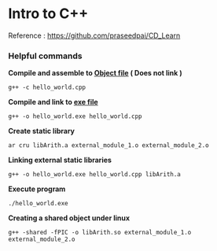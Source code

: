 # Intro to C++ 

Reference : https://github.com/praseedpai/CD_Learn
### Helpful commands 
**Compile and assemble to [Object file](https://www.geeksforgeeks.org/types-of-c-files-after-its-compilation/) ( Does not link )**

    g++ -c hello_world.cpp 
    
**Compile and link to [exe file](https://www.geeksforgeeks.org/types-of-c-files-after-its-compilation/#:~:text=Binary%20executables%20file(.exe))**

    g++ -o hello_world.exe hello_world.cpp


**Create static library**

    ar cru libArith.a external_module_1.o external_module_2.o

**Linking external static libraries**
    
    g++ -o hello_world.exe hello_world.cpp libArith.a
    
**Execute program**

    ./hello_world.exe
    
**Creating a shared object under linux**

    g++ -shared -fPIC -o libArith.so external_module_1.o external_module_2.o
